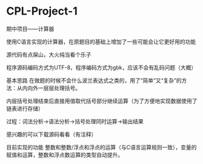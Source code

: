 # CPL-Project-1
期中项目——计算器

使用C语言实现的计算器，在原题目的基础上增加了一些可能会让它更好用的功能

源代码有点屎山，大火纯当看个乐子

程序源码编码方式为UTF-8，程序编码方式为gbk，应该不会有乱码问题（大概）


基本思路
在做题的时候不会什么波兰表达式之类的，用了“简单”又“复杂”的方法：从内向外一层层处理括号。

内层括号处理结束后直接用值取代括号部分继续运算（为了方便地实现数据使用了链表进行存储）

过程：词法分析->语法分析->括号处理同时运算->输出结果

感兴趣的可以下载源码看看（有注释）


目前实现的功能
整数和整数/浮点和浮点的运算（与C语言运算规则一致），变量的赋值和运算，整数和浮点数运算的类型自动提升。
